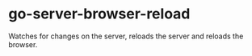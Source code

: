 # go-server-browser-reload
Watches for changes on the server, reloads the server and reloads the browser.
